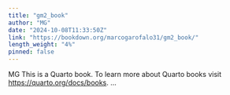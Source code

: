 ```yaml
---
title: "gm2_book"
author: "MG"
date: "2024-10-08T11:33:50Z"
link: "https://bookdown.org/marcogarofalo31/gm2_book/"
length_weight: "4%"
pinned: false
---
```


MG This is a Quarto book. To learn more about Quarto books visit https://quarto.org/docs/books. ...

